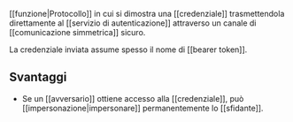 [[funzione|Protocollo]] in cui si dimostra una [[credenziale]] trasmettendola direttamente al [[servizio di autenticazione]] attraverso un canale di [[comunicazione simmetrica]] sicuro.

La credenziale inviata assume spesso il nome di [[bearer token]].

## Svantaggi

- Se un [[avversario]] ottiene accesso alla [[credenziale]], può [[impersonazione|impersonare]] permanentemente lo [[sfidante]].
